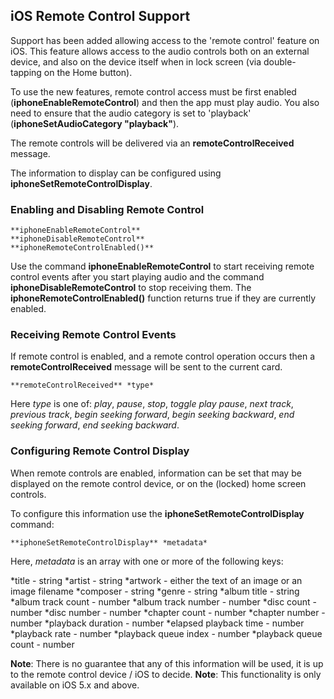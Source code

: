 ## iOS Remote Control Support
Support has been added allowing access to the 'remote control' feature on iOS. This feature allows access to the audio controls both on an external device, and also on the device itself when in lock screen (via double-tapping on the Home button).

To use the new features, remote control access must be first enabled (**iphoneEnableRemoteControl**) and then the app must play audio. You also need to ensure that the audio category is set to 'playback' (**iphoneSetAudioCategory "playback"**).

The remote controls will be delivered via an **remoteControlReceived** message.

The information to display can be configured using **iphoneSetRemoteControlDisplay**.

### Enabling and Disabling Remote Control

	**iphoneEnableRemoteControl**
	**iphoneDisableRemoteControl**
	**iphoneRemoteControlEnabled()**

Use the command **iphoneEnableRemoteControl** to start receiving remote control events after you start playing audio and the command **iphoneDisableRemoteControl** to stop receiving them. The **iphoneRemoteControlEnabled()** function returns true if they are currently enabled.

### Receiving Remote Control Events

If remote control is enabled, and a remote control operation occurs then a **remoteControlReceived** message will be sent to the current card.
	**remoteControlReceived** *type*

Here *type* is one of: *play*, *pause*, *stop*, *toggle play pause*, *next track*, *previous track*, *begin seeking forward*, *begin seeking backward*, *end seeking forward*, *end seeking backward*.

### Configuring Remote Control Display

When remote controls are enabled, information can be set that may be displayed on the remote control device, or on the (locked) home screen controls.

To configure this information use the **iphoneSetRemoteControlDisplay** command:
	**iphoneSetRemoteControlDisplay** *metadata*

Here, *metadata* is an array with one or more of the following keys:

*title - string
*artist - string
*artwork - either the text of an image or an image filename
*composer - string
*genre - string
*album title - string
*album track count - number
*album track number - number
*disc count - number
*disc number - number
*chapter count - number
*chapter number - number
*playback duration - number
*elapsed playback time - number
*playback rate - number
*playback queue index - number
*playback queue count - number

**Note**: There is no guarantee that any of this information will be used, it is up to the remote control device / iOS to decide.
**Note**: This functionality is only available on iOS 5.x and above.
